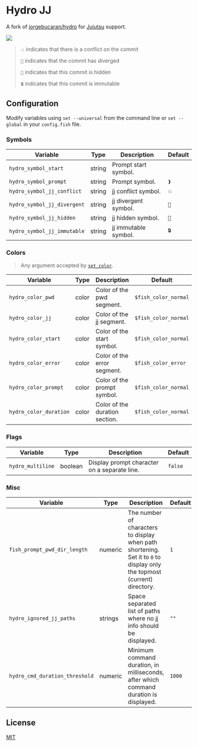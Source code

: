 # Hydro JJ

A fork of [jorgebucaran/hydro](https://github.com/jorgebucaran/hydro) for [Jujutsu](github.com/jj-vcs/jj) support.

[![](https://user-images.githubusercontent.com/56996/103166797-f807ee00-4868-11eb-9818-c661584274c8.gif)](#hydro)

> `💥` indicates that there is a conflict on the commit
> 
> `🚧` indicates that the commit has diverged
> 
> `👻` indicates that this commit is hidden
> 
> `🔒` indicates that this commit is immutable

## Configuration

Modify variables using `set --universal` from the command line or `set --global` in your `config.fish` file.

### Symbols

| Variable                    | Type   | Description                     | Default |
| --------------------------- | ------ | ------------------------------- | ------- |
| `hydro_symbol_start`        | string | Prompt start symbol.            |         |
| `hydro_symbol_prompt`       | string | Prompt symbol.                  | `❱`     |
| `hydro_symbol_jj_conflict`  | string | jj conflict symbol.             | `💥`    |
| `hydro_symbol_jj_divergent` | string | jj divergent symbol.            | `🚧`    |
| `hydro_symbol_jj_hidden`    | string | jj hidden symbol.               | `👻`    |
| `hydro_symbol_jj_immutable` | string | jj immutable symbol.            | `🔒`    |

### Colors

> Any argument accepted by [`set_color`](https://fishshell.com/docs/current/cmds/set_color.html).

| Variable               | Type  | Description                    | Default              |
| ---------------------- | ----- | ------------------------------ | -------------------- |
| `hydro_color_pwd`      | color | Color of the pwd segment.      | `$fish_color_normal` |
| `hydro_color_jj`       | color | Color of the jj segment.       | `$fish_color_normal` |
| `hydro_color_start`    | color | Color of the start symbol.     | `$fish_color_normal` |
| `hydro_color_error`    | color | Color of the error segment.    | `$fish_color_error`  |
| `hydro_color_prompt`   | color | Color of the prompt symbol.    | `$fish_color_normal` |
| `hydro_color_duration` | color | Color of the duration section. | `$fish_color_normal` |

### Flags

| Variable          | Type    | Description                                  | Default |
| ----------------- | ------- | -------------------------------------------- | ------- |
| `hydro_multiline` | boolean | Display prompt character on a separate line. | `false` |

### Misc

| Variable                       | Type    | Description                                                                                                              | Default |
| ------------------------------ | ------- | ------------------------------------------------------------------------------------------------------------------------ | ------- |
| `fish_prompt_pwd_dir_length`   | numeric | The number of characters to display when path shortening. Set it to `0` to display only the topmost (current) directory. | `1`     |
| `hydro_ignored_jj_paths`       | strings | Space separated list of paths where no jj info should be displayed.                                                     | `""`    |
| `hydro_cmd_duration_threshold` | numeric | Minimum command duration, in milliseconds, after which command duration is displayed.                                    | `1000`  |

## License

[MIT](LICENSE.md)
